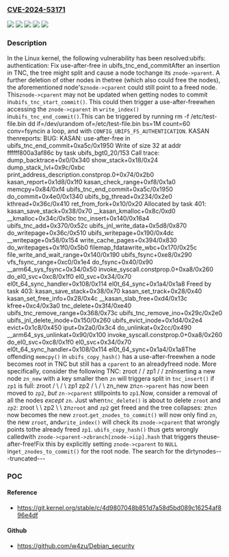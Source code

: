 ### [CVE-2024-53171](https://cve.mitre.org/cgi-bin/cvename.cgi?name=CVE-2024-53171)
![](https://img.shields.io/static/v1?label=Product&message=Linux&color=blue)
![](https://img.shields.io/static/v1?label=Version&message=&color=brightgreen)
![](https://img.shields.io/static/v1?label=Version&message=16a26b20d2afd0cf063816725b45b12e78d5bb31%20&color=brightgreen)
![](https://img.shields.io/static/v1?label=Version&message=4.20%20&color=brightgreen)
![](https://img.shields.io/static/v1?label=Vulnerability&message=n%2Fa&color=blue)

### Description

In the Linux kernel, the following vulnerability has been resolved:ubifs: authentication: Fix use-after-free in ubifs_tnc_end_commitAfter an insertion in TNC, the tree might split and cause a node tochange its `znode->parent`. A further deletion of other nodes in thetree (which also could free the nodes), the aforementioned node's`znode->cparent` could still point to a freed node. This`znode->cparent` may not be updated when getting nodes to commit in`ubifs_tnc_start_commit()`. This could then trigger a use-after-freewhen accessing the `znode->cparent` in `write_index()` in`ubifs_tnc_end_commit()`.This can be triggered by running  rm -f /etc/test-file.bin  dd if=/dev/urandom of=/etc/test-file.bin bs=1M count=60 conv=fsyncin a loop, and with `CONFIG_UBIFS_FS_AUTHENTICATION`. KASAN thenreports:  BUG: KASAN: use-after-free in ubifs_tnc_end_commit+0xa5c/0x1950  Write of size 32 at addr ffffff800a3af86c by task ubifs_bgt0_20/153  Call trace:   dump_backtrace+0x0/0x340   show_stack+0x18/0x24   dump_stack_lvl+0x9c/0xbc   print_address_description.constprop.0+0x74/0x2b0   kasan_report+0x1d8/0x1f0   kasan_check_range+0xf8/0x1a0   memcpy+0x84/0xf4   ubifs_tnc_end_commit+0xa5c/0x1950   do_commit+0x4e0/0x1340   ubifs_bg_thread+0x234/0x2e0   kthread+0x36c/0x410   ret_from_fork+0x10/0x20  Allocated by task 401:   kasan_save_stack+0x38/0x70   __kasan_kmalloc+0x8c/0xd0   __kmalloc+0x34c/0x5bc   tnc_insert+0x140/0x16a4   ubifs_tnc_add+0x370/0x52c   ubifs_jnl_write_data+0x5d8/0x870   do_writepage+0x36c/0x510   ubifs_writepage+0x190/0x4dc   __writepage+0x58/0x154   write_cache_pages+0x394/0x830   do_writepages+0x1f0/0x5b0   filemap_fdatawrite_wbc+0x170/0x25c   file_write_and_wait_range+0x140/0x190   ubifs_fsync+0xe8/0x290   vfs_fsync_range+0xc0/0x1e4   do_fsync+0x40/0x90   __arm64_sys_fsync+0x34/0x50   invoke_syscall.constprop.0+0xa8/0x260   do_el0_svc+0xc8/0x1f0   el0_svc+0x34/0x70   el0t_64_sync_handler+0x108/0x114   el0t_64_sync+0x1a4/0x1a8  Freed by task 403:   kasan_save_stack+0x38/0x70   kasan_set_track+0x28/0x40   kasan_set_free_info+0x28/0x4c   __kasan_slab_free+0xd4/0x13c   kfree+0xc4/0x3a0   tnc_delete+0x3f4/0xe40   ubifs_tnc_remove_range+0x368/0x73c   ubifs_tnc_remove_ino+0x29c/0x2e0   ubifs_jnl_delete_inode+0x150/0x260   ubifs_evict_inode+0x1d4/0x2e4   evict+0x1c8/0x450   iput+0x2a0/0x3c4   do_unlinkat+0x2cc/0x490   __arm64_sys_unlinkat+0x90/0x100   invoke_syscall.constprop.0+0xa8/0x260   do_el0_svc+0xc8/0x1f0   el0_svc+0x34/0x70   el0t_64_sync_handler+0x108/0x114   el0t_64_sync+0x1a4/0x1a8The offending `memcpy()` in `ubifs_copy_hash()` has a use-after-freewhen a node becomes root in TNC but still has a `cparent` to an alreadyfreed node. More specifically, consider the following TNC:         zroot         /        /      zp1      /     /    znInserting a new node `zn_new` with a key smaller then `zn` will triggera split in `tnc_insert()` if `zp1` is full:         zroot         /   \        /     \      zp1     zp2      /         \     /           \  zn_new          zn`zn->parent` has now been moved to `zp2`, *but* `zn->cparent` stillpoints to `zp1`.Now, consider a removal of all the nodes _except_ `zn`. Just when`tnc_delete()` is about to delete `zroot` and `zp2`:         zroot             \              \              zp2                \                 \                 zn`zroot` and `zp2` get freed and the tree collapses:           zn`zn` now becomes the new `zroot`.`get_znodes_to_commit()` will now only find `zn`, the new `zroot`, and`write_index()` will check its `znode->cparent` that wrongly points tothe already freed `zp1`. `ubifs_copy_hash()` thus gets wrongly calledwith `znode->cparent->zbranch[znode->iip].hash` that triggers theuse-after-free!Fix this by explicitly setting `znode->cparent` to `NULL` in`get_znodes_to_commit()` for the root node. The search for the dirtynodes---truncated---

### POC

#### Reference
- https://git.kernel.org/stable/c/4d9807048b851d7a58d5bd089c16254af896e4df

#### Github
- https://github.com/w4zu/Debian_security

